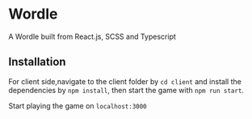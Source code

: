 # Wordle

A Wordle built from React.js, SCSS and Typescript

## Installation

For client side,navigate to the client folder by `cd client` and install the dependencies by `npm install`, then start the game with `npm run start`.

Start playing the game on `localhost:3000`
